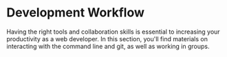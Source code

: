 # Development Workflow

Having the right tools and collaboration skills is essential to increasing your productivity as a web developer. In this section, you'll find materials on interacting with the command line and git, as well as working in groups.
